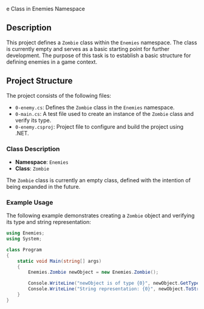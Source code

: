 e Class in Enemies Namespace

## Description

This project defines a `Zombie` class within the `Enemies` namespace. The class is currently empty and serves as a basic starting point for further development. The purpose of this task is to establish a basic structure for defining enemies in a game context.

## Project Structure

The project consists of the following files:

- `0-enemy.cs`: Defines the `Zombie` class in the `Enemies` namespace.
- `0-main.cs`: A test file used to create an instance of the `Zombie` class and verify its type.
- `0-enemy.csproj`: Project file to configure and build the project using .NET.

### Class Description

- **Namespace**: `Enemies`
- **Class**: `Zombie`

The `Zombie` class is currently an empty class, defined with the intention of being expanded in the future.

### Example Usage

The following example demonstrates creating a `Zombie` object and verifying its type and string representation:

```csharp
using Enemies;
using System;

class Program
{
    static void Main(string[] args)
    {
        Enemies.Zombie newObject = new Enemies.Zombie();

        Console.WriteLine("newObject is of type {0}", newObject.GetType());
        Console.WriteLine("String representation: {0}", newObject.ToString());
    }
}
